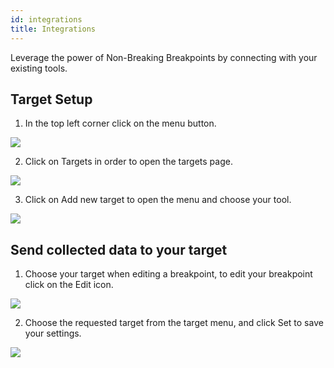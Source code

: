 ```yaml
---
id: integrations
title: Integrations
---
```


Leverage the power of Non-Breaking Breakpoints by connecting with your existing tools.

## Target Setup

1. In the top left corner click on the menu button.

<img src="/img/screenshots/hamburger_click.png" />
 
2. Click on Targets in order to open the targets page.

<img src="/img/screenshots/targets_click.png" />

3. Click on Add new target to open the menu and choose your tool.

<img src="/img/screenshots/add_new_target.png" />

## Send collected data to your target

1. Choose your target when editing a breakpoint, to edit your breakpoint click on the Edit icon.

<img src="/img/screenshots/bp_edit_menu.png" />

2. Choose the requested target from the target menu, and click Set to save your settings.

<img src="/img/screenshots/choose_target.png" />

